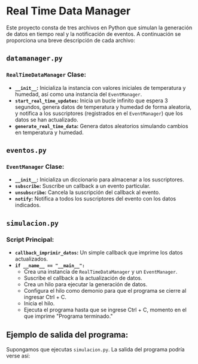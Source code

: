 # Real Time Data Manager

Este proyecto consta de tres archivos en Python que simulan la generación de datos en tiempo real y la notificación de eventos. A continuación se proporciona una breve descripción de cada archivo:

## `datamanager.py`

### `RealTimeDataManager` Clase:
- **`__init__`:** Inicializa la instancia con valores iniciales de temperatura y humedad, así como una instancia del `EventManager`.
- **`start_real_time_updates`:** Inicia un bucle infinito que espera 3 segundos, genera datos de temperatura y humedad de forma aleatoria, y notifica a los suscriptores (registrados en el `EventManager`) que los datos se han actualizado.
- **`generate_real_time_data`:** Genera datos aleatorios simulando cambios en temperatura y humedad.

## `eventos.py`

### `EventManager` Clase:
- **`__init__`:** Inicializa un diccionario para almacenar a los suscriptores.
- **`subscribe`:** Suscribe un callback a un evento particular.
- **`unsubscribe`:** Cancela la suscripción del callback al evento.
- **`notify`:** Notifica a todos los suscriptores del evento con los datos indicados.

## `simulacion.py`

### Script Principal:
- **`callback_imprimir_datos`:** Un simple callback que imprime los datos actualizados.
- **`if __name__ == "__main__":`**
  - Crea una instancia de `RealTimeDataManager` y un `EventManager`.
  - Suscribe el callback a la actualización de datos.
  - Crea un hilo para ejecutar la generación de datos.
  - Configura el hilo como demonio para que el programa se cierre al ingresar Ctrl + C.
  - Inicia el hilo.
  - Ejecuta el programa hasta que se ingrese Ctrl + C, momento en el que imprime "Programa terminado."

## Ejemplo de salida del programa:

Supongamos que ejecutas `simulacion.py`. La salida del programa podría verse así:


